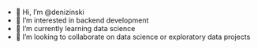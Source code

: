 - 👋 Hi, I’m @denizinski
- 👀 I’m interested in backend development
- 🌱 I’m currently learning data science
- 💞️ I’m looking to collaborate on data science or exploratory data projects 


<!---
denizinski/denizinski is a ✨ special ✨ repository because its `README.md` (this file) appears on your GitHub profile.
You can click the Preview link to take a look at your changes.
--->
